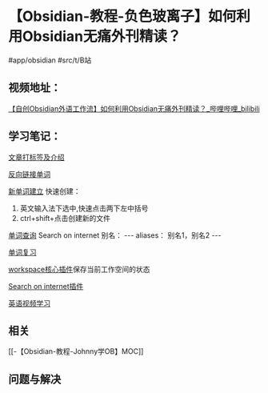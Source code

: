 # 【Obsidian-教程-负色玻离子】如何利用Obsidian无痛外刊精读？
#app/obsidian #src/t/B站 
## 视频地址：
[【自创Obsidian外语工作流】如何利用Obsidian无痛外刊精读？_哔哩哔哩_bilibili](https://www.bilibili.com/video/BV1pm4y1U7VU?share_source=copy_web)

## 学习笔记：

[文章打标签及介绍](https://www.bilibili.com/video/BV1pm4y1U7VU?share_source=copy_web#t=46.188861)

[反向链接单词](https://www.bilibili.com/video/BV1pm4y1U7VU?share_source=copy_web#t=81.464329)

[新单词建立](https://www.bilibili.com/video/BV1pm4y1U7VU?share_source=copy_web#t=168.02907)
快速创建：
1. 英文输入法下选中,快速点击两下左中括号
2. ctrl+shift+点击创建新的文件

[单词查询](https://www.bilibili.com/video/BV1pm4y1U7VU?share_source=copy_web#t=177.48507) Search on internet
别名：
\---
aliases： 别名1，别名2
\---

[单词复习](https://www.bilibili.com/video/BV1pm4y1U7VU?share_source=copy_web#t=355.006268)

[workspace核心插件](https://www.bilibili.com/video/BV1pm4y1U7VU?share_source=copy_web#t=717.897825)保存当前工作空间的状态

[Search on internet插件](https://www.bilibili.com/video/BV1pm4y1U7VU?share_source=copy_web#t=781.058605)

[英语视频学习](https://www.bilibili.com/video/BV1pm4y1U7VU?share_source=copy_web#t=872.347439)


## 相关
[[-【Obsidian-教程-Johnny学OB】MOC]]

## 问题与解决

